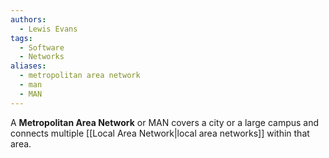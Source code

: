 ```yaml
---
authors: 
  - Lewis Evans
tags:
  - Software
  - Networks
aliases:
  - metropolitan area network
  - man
  - MAN
---
```

A **Metropolitan Area Network** or MAN covers a city or a large campus and connects multiple [[Local Area Network|local area networks]] within that area.